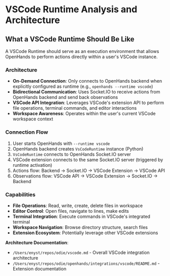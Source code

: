 # VSCode Runtime Analysis and Architecture

## What a VSCode Runtime Should Be Like

A VSCode Runtime should serve as an execution environment that allows OpenHands to perform actions directly within a user's VSCode instance.

### Architecture
- **On-Demand Connection**: Only connects to OpenHands backend when explicitly configured as runtime (e.g., `openhands --runtime vscode`)
- **Bidirectional Communication**: Uses Socket.IO to receive actions from OpenHands backend and send back observations
- **VSCode API Integration**: Leverages VSCode's extension API to perform file operations, terminal commands, and editor interactions
- **Workspace Awareness**: Operates within the user's current VSCode workspace context

### Connection Flow
1. User starts OpenHands with `--runtime vscode`
2. OpenHands backend creates `VsCodeRuntime` instance (Python)
3. `VsCodeRuntime` connects to OpenHands Socket.IO server
4. VSCode extension connects to the same Socket.IO server (triggered by runtime activation)
5. Actions flow: Backend → Socket.IO → VSCode Extension → VSCode API
6. Observations flow: VSCode API → VSCode Extension → Socket.IO → Backend

### Capabilities
- **File Operations**: Read, write, create, delete files in workspace
- **Editor Control**: Open files, navigate to lines, make edits
- **Terminal Integration**: Execute commands in VSCode's integrated terminal
- **Workspace Navigation**: Browse directory structure, search files
- **Extension Ecosystem**: Potentially leverage other VSCode extensions

**Architecture Documentation**:
- `/Users/enyst/repos/odie/vscode.md` - Overall VSCode integration architecture
- `/Users/enyst/repos/odie/openhands/integrations/vscode/README.md` - Extension documentation
